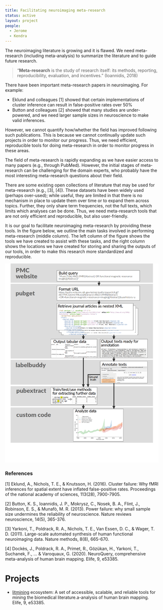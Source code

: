 ```yaml
---
title: Facilitating neuroimaging meta-research
status: active
layout: project
people:
  - Jerome
  - Kendra
---
```


The neuroimaging literature is growing and it is flawed.
We need meta-research (including meta-analysis) to summarize the literature and to guide future research.

> “**Meta-research** is the study of research itself: its methods, reporting, reproducibility, evaluation, and incentives.” (Ioannidis, 2018)

There have been important meta-research papers in neuroimaging. For example:

- Eklund and colleagues [1] showed that certain implementations of cluster inference can result in false-positive rates over 50%
- Button and colleagues [2] showed that many studies are under-powered, and we need larger sample sizes in neuroscience to make valid inferences.

However, we cannot quantify how/whether the field has improved following such publications.
This is because we cannot continually update such projects in order to monitor our progress.
Thus, we need efficient, reproducible tools for doing meta-research in order to monitor progress in these areas.

The field of meta-research is rapidly expanding as we have easier access to many papers (e.g., through PubMed).
However, the initial stages of meta-research can be challenging for the domain experts, who probably have the most interesting meta-research questions about their field.

There are some existing open collections of literature that may be used for meta-research (e.g., [3], [4]).
These datasets have been widely used (perhaps over-used); while useful, they are limited in that there is no mechanism in place to update them over time or to expand them across topics.
Further, they only share term frequencies, not the full texts, which limits which analyses can be done.
Thus, we need meta-research tools that are not only efficient and reproducible, but also user-friendly.

It is our goal to facilitate neuroimaging meta-research by providing these tools.
In the figure below, we outline the main tasks involved in performing meta-research (middle column).
The left column of the figure shows the tools we have created to assist with these tasks, and the right column shows the locations we have created for storing and sharing the outputs of our tools, in order to make this research more standardized and reproducible.

![meta-research-workflow](../img/other/meta-research-workflow.png)

### References

[1] Eklund, A., Nichols, T. E., & Knutsson, H. (2016). Cluster failure: Why fMRI inferences for spatial extent have inflated false-positive rates. Proceedings of the national academy of sciences, 113(28), 7900-7905.

[2] Button, K. S., Ioannidis, J. P., Mokrysz, C., Nosek, B. A., Flint, J., Robinson, E. S., & Munafò, M. R. (2013). Power failure: why small sample size undermines the reliability of neuroscience. Nature reviews neuroscience, 14(5), 365-376.

[3] Yarkoni, T., Poldrack, R. A., Nichols, T. E., Van Essen, D. C., & Wager, T. D. (2011). Large-scale automated synthesis of human functional neuroimaging data. Nature methods, 8(8), 665-670.

[4] Dockès, J., Poldrack, R. A., Primet, R., Gözükan, H., Yarkoni, T., Suchanek, F., ... & Varoquaux, G. (2020). NeuroQuery, comprehensive meta-analysis of human brain mapping. Elife, 9, e53385.


# Projects

- [litmining](https://litmining.github.io/) ecosystem: A set of accessible, scalable, and reliable tools for mining the biomedical literature.a-analysis of human brain mapping. Elife, 9, e53385.
